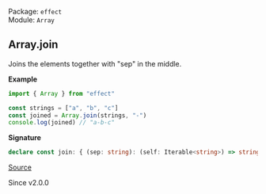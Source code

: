 Package: `effect`<br />
Module: `Array`<br />

## Array.join

Joins the elements together with "sep" in the middle.

**Example**

```ts
import { Array } from "effect"

const strings = ["a", "b", "c"]
const joined = Array.join(strings, "-")
console.log(joined) // "a-b-c"
```

**Signature**

```ts
declare const join: { (sep: string): (self: Iterable<string>) => string; (self: Iterable<string>, sep: string): string; }
```

[Source](https://github.com/Effect-TS/effect/tree/main/packages/effect/src/Array.ts#L3100)

Since v2.0.0